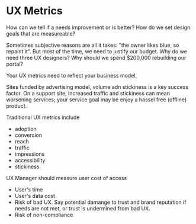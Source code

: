 # UX Metrics
How can we tell if a needs improvement or is better?  How do we set design goals that are measureable?  

Sometimes subjective reasons are all it takes: "the owner likes blue, so repaint it".  But most of the time, we need to justify our budget.  Why do we need three UX designers?  Why should we spend $200,000 rebuilding our portal?

Your UX metrics need to reflect your business model.

Sites funded by advertising model, volume adn stickiness is a key success factor.    On a support site, increased traffic and stickiness can mean worsening services; your service goal may be enjoy a hassel free (offline) product.  



Traditional UX metrics include

* adoption 
* conversion
* reach
* traffic
* impressions
* accessibility
* stickiness

UX Manager should measure user cost of access
* User's time
* User's data cost
* Risk of bad UX.  Say potential damange to trust and brand reputation if needs are not met, or trust is undermined from bad UX.
* Risk of non-compliance
